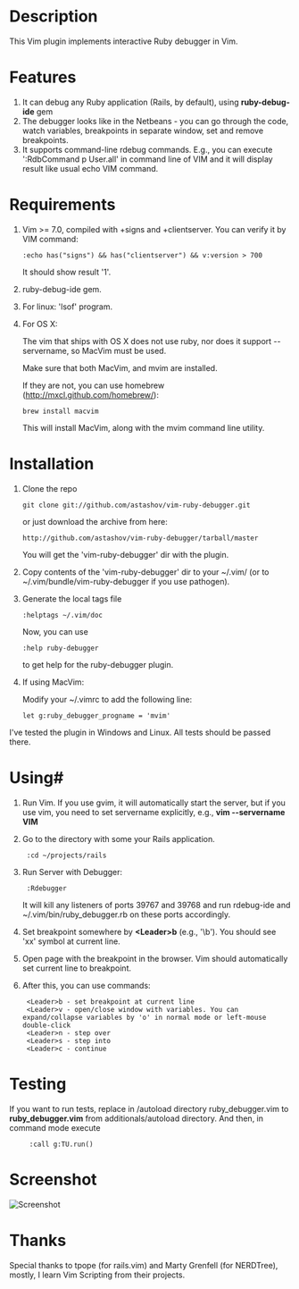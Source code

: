 # Description #

This Vim plugin implements interactive Ruby debugger in Vim.


# Features #

1. It can debug any Ruby application (Rails, by default), using **ruby-debug-ide** gem
2. The debugger looks like in the Netbeans - you can go through the code, watch variables, breakpoints in separate window, set and remove breakpoints.
3. It supports command-line rdebug commands. E.g., you can execute ':RdbCommand p User.all' in command line of VIM and it will display result like usual echo VIM command.


# Requirements #

1.  Vim >= 7.0, compiled with +signs and +clientserver. You can verify it by VIM command: 

        :echo has("signs") && has("clientserver") && v:version > 700

    It should show result '1'.

2.  ruby-debug-ide gem.
3.  For linux: 'lsof' program.
4.  For OS X:

    The vim that ships with OS X does not use ruby, nor does it support --servername, so MacVim must be used.

    Make sure that both MacVim, and mvim are installed.

    If they are not, you can use homebrew (http://mxcl.github.com/homebrew/):

        brew install macvim

    This will install MacVim, along with the mvim command line utility.

# Installation #

1.  Clone the repo

        git clone git://github.com/astashov/vim-ruby-debugger.git

    or just download the archive from here:

        http://github.com/astashov/vim-ruby-debugger/tarball/master

    You will get the 'vim-ruby-debugger' dir with the plugin.

2.  Copy contents of the 'vim-ruby-debugger' dir to your ~/.vim/ (or to ~/.vim/bundle/vim-ruby-debugger if you use pathogen).

3.  Generate the local tags file
	
        :helptags ~/.vim/doc

    Now, you can use

        :help ruby-debugger

    to get help for the ruby-debugger plugin.

4.  If using MacVim:

    Modify your ~/.vimrc to add the following line:

    ```VimL
    let g:ruby_debugger_progname = 'mvim'
    ```

I've tested the plugin in Windows and Linux. All tests should be passed there.


# Using#

1.  Run Vim. If you use gvim, it will automatically start the server, but if you use vim, you need to set
    servername explicitly, e.g., **vim --servername VIM**

2.  Go to the directory with some your Rails application.

         :cd ~/projects/rails

3.  Run Server with Debugger:

         :Rdebugger

    It will kill any listeners of ports 39767 and 39768 and run rdebug-ide and ~/.vim/bin/ruby_debugger.rb on these ports accordingly.

3.  Set breakpoint somewhere by **&lt;Leader&gt;b** (e.g., '\b'). You should see 'xx' symbol at current line.

4.  Open page with the breakpoint in the browser. Vim should automatically set current line to breakpoint.

5.  After this, you can use commands:

         <Leader>b - set breakpoint at current line
         <Leader>v - open/close window with variables. You can expand/collapse variables by 'o' in normal mode or left-mouse double-click
         <Leader>n - step over
         <Leader>s - step into
         <Leader>c - continue


# Testing #

If you want to run tests, replace in /autoload directory ruby_debugger.vim to **ruby_debugger.vim** from additionals/autoload directory.
And then, in command mode execute

         :call g:TU.run()


# Screenshot #

![Screenshot](http://astashov.net/images/vim_ruby_debugger.png)


# Thanks #

Special thanks to tpope (for rails.vim) and Marty Grenfell (for NERDTree), mostly, I learn Vim Scripting from their projects.
